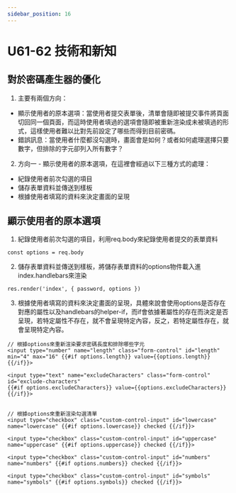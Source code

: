 ```yaml
---
sidebar_position: 16
---
```




# U61-62 技術和新知



## 對於密碼產生器的優化
1. 主要有兩個方向：
  - 顯示使用者的原本選項：當使用者提交表單後，清單會隨即被提交事件將頁面切回同一個頁面，而這時使用者填過的選項會隨即被重新渲染成未被填過的形式，這樣使用者難以比對先前設定了哪些而得到目前密碼。
  - 錯誤訊息：當使用者什麼都沒勾選時，畫面會是如何？或者如何處理選擇只要數字，但排除的字元卻列入所有數字？
2. 方向一 - 顯示使用者的原本選項，在這裡會經過以下三種方式的處理：
  - 紀錄使用者前次勾選的項目
  - 儲存表單資料並傳送到樣板
  - 根據使用者填寫的資料來決定畫面的呈現





## 顯示使用者的原本選項
1. 紀錄使用者前次勾選的項目，利用req.body來紀錄使用者提交的表單資料
```
const options = req.body
```
2. 儲存表單資料並傳送到樣板，將儲存表單資料的options物件載入進index.handlebars來渲染
```
res.render('index', { password, options })
```

3. 根據使用者填寫的資料來決定畫面的呈現，具體來說會使用options是否存在對應的屬性以及handlebars的helper-if，而if會依據著屬性的存在而決定是否呈現，若特定屬性不存在，就不會呈現特定內容，反之，若特定屬性存在，就會呈現特定內容。

```
// 根據options來重新渲染要求密碼長度和排除哪些字元
<input type="number" name="length" class="form-control" id="length" 
min="4" max="16" {{#if options.length}} value={{options.length}} {{/if}}>

<input type="text" name="excludeCharacters" class="form-control" id="exclude-characters" 
{{#if options.excludeCharacters}} value={{options.excludeCharacters}} {{/if}}>


// 根據options來重新渲染勾選清單
<input type="checkbox" class="custom-control-input" id="lowercase" 
name="lowercase" {{#if options.lowercase}} checked {{/if}}>

<input type="checkbox" class="custom-control-input" id="uppercase" 
name="uppercase" {{#if options.uppercase}} checked {{/if}}>

<input type="checkbox" class="custom-control-input" id="numbers" 
name="numbers" {{#if options.numbers}} checked {{/if}}>

<input type="checkbox" class="custom-control-input" id="symbols" 
name="symbols" {{#if options.symbols}} checked {{/if}}>
```




